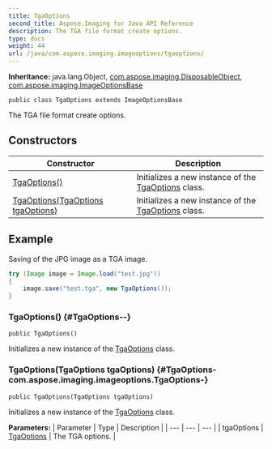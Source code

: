 ```yaml
---
title: TgaOptions
second_title: Aspose.Imaging for Java API Reference
description: The TGA file format create options.
type: docs
weight: 44
url: /java/com.aspose.imaging.imageoptions/tgaoptions/
---
```

**Inheritance:**
java.lang.Object, [com.aspose.imaging.DisposableObject](../../com.aspose.imaging/disposableobject), [com.aspose.imaging.ImageOptionsBase](../../com.aspose.imaging/imageoptionsbase)
```
public class TgaOptions extends ImageOptionsBase
```

The TGA file format create options.
## Constructors

| Constructor | Description |
| --- | --- |
| [TgaOptions()](#TgaOptions--) | Initializes a new instance of the [TgaOptions](../../com.aspose.imaging.imageoptions/tgaoptions) class. |
| [TgaOptions(TgaOptions tgaOptions)](#TgaOptions-com.aspose.imaging.imageoptions.TgaOptions-) | Initializes a new instance of the [TgaOptions](../../com.aspose.imaging.imageoptions/tgaoptions) class. |

## Example
Saving of the JPG image as a TGA image.
``` java
try (Image image = Image.load("test.jpg"))
{
    image.save("test.tga", new TgaOptions());
}
```

### TgaOptions() {#TgaOptions--}
```
public TgaOptions()
```


Initializes a new instance of the [TgaOptions](../../com.aspose.imaging.imageoptions/tgaoptions) class.

### TgaOptions(TgaOptions tgaOptions) {#TgaOptions-com.aspose.imaging.imageoptions.TgaOptions-}
```
public TgaOptions(TgaOptions tgaOptions)
```


Initializes a new instance of the [TgaOptions](../../com.aspose.imaging.imageoptions/tgaoptions) class.

**Parameters:**
| Parameter | Type | Description |
| --- | --- | --- |
| tgaOptions | [TgaOptions](../../com.aspose.imaging.imageoptions/tgaoptions) | The TGA options. |

